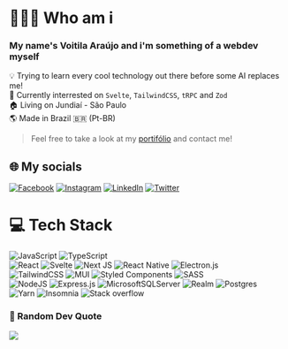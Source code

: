 # 👨🏽‍💻 Who am i
### My name's **Voitila** **Araújo** and i'm something of a webdev myself

💡 Trying to learn every cool technology out there before some AI replaces me!<br>
🔎 Currently interrested on `Svelte`, `TailwindCSS`, `tRPC` and `Zod`<br>
🏠 Living on Jundiaí - São Paulo<br>
🌎 Made in Brazil 🇧🇷 (Pt-BR)<br>
> Feel free to take a look at my [portifólio](https://voitaraujo.github.io/portifolio) and contact me!


## 🌐 My socials
[![Facebook](https://img.shields.io/badge/Facebook-%231877F2.svg?logo=Facebook&logoColor=white)](https://facebook.com/voitila.araujo) [![Instagram](https://img.shields.io/badge/Instagram-%23E4405F.svg?logo=Instagram&logoColor=white)](https://instagram.com/_.voit) [![LinkedIn](https://img.shields.io/badge/LinkedIn-%230077B5.svg?logo=linkedin&logoColor=white)](https://linkedin.com/in/voitila-araujo) [![Twitter](https://img.shields.io/badge/Twitter-%231DA1F2.svg?logo=Twitter&logoColor=white)](https://twitter.com/TentacultCEO) 

# 💻 Tech Stack
![JavaScript](https://img.shields.io/badge/javascript-%23323330.svg?style=for-the-badge&logo=javascript&logoColor=%23F7DF1E) ![TypeScript](https://img.shields.io/badge/typescript-%23007ACC.svg?style=for-the-badge&logo=typescript&logoColor=white)<br> ![React](https://img.shields.io/badge/react-%2320232a.svg?style=for-the-badge&logo=react&logoColor=%2361DAFB) ![Svelte](https://img.shields.io/badge/svelte-%23f1413d.svg?style=for-the-badge&logo=svelte&logoColor=white) ![Next JS](https://img.shields.io/badge/Next-black?style=for-the-badge&logo=next.js&logoColor=white) ![React Native](https://img.shields.io/badge/react_native-%2320232a.svg?style=for-the-badge&logo=react&logoColor=%2361DAFB) ![Electron.js](https://img.shields.io/badge/Electron-191970?style=for-the-badge&logo=Electron&logoColor=white)<br> ![TailwindCSS](https://img.shields.io/badge/tailwindcss-%2338B2AC.svg?style=for-the-badge&logo=tailwind-css&logoColor=white) ![MUI](https://img.shields.io/badge/MUI-%230081CB.svg?style=for-the-badge&logo=material-ui&logoColor=white) ![Styled Components](https://img.shields.io/badge/styled--components-DB7093?style=for-the-badge&logo=styled-components&logoColor=white) ![SASS](https://img.shields.io/badge/SASS-hotpink.svg?style=for-the-badge&logo=SASS&logoColor=white)<br> ![NodeJS](https://img.shields.io/badge/node.js-6DA55F?style=for-the-badge&logo=node.js&logoColor=white) ![Express.js](https://img.shields.io/badge/express.js-%23404d59.svg?style=for-the-badge&logo=express&logoColor=%2361DAFB) ![MicrosoftSQLServer](https://img.shields.io/badge/Microsoft%20SQL%20Sever-CC2927?style=for-the-badge&logo=microsoft%20sql%20server&logoColor=white) ![Realm](https://img.shields.io/badge/Realm-39477F?style=for-the-badge&logo=realm&logoColor=white) ![Postgres](https://img.shields.io/badge/postgres-%23316192.svg?style=for-the-badge&logo=postgresql&logoColor=white)<br> ![Yarn](https://img.shields.io/badge/yarn-%232C8EBB.svg?style=for-the-badge&logo=yarn&logoColor=white) ![Insomnia](https://img.shields.io/badge/Insomnia-black?style=for-the-badge&logo=insomnia&logoColor=5849BE) ![Stack overflow](https://img.shields.io/badge/Stack_Overflow-FE7A16?style=for-the-badge&logo=stack-overflow&logoColor=white)

### 🍃 Random Dev Quote
![](https://quotes-github-readme.vercel.app/api?type=vetical&theme=tokyonight)
